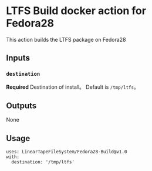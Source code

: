 # LTFS Build docker action for Fedora28

This action builds the LTFS package on Fedora28

## Inputs

### `destination`

**Required** Destination of install。 Default is `/tmp/ltfs`。

## Outputs

None

## Usage

```
uses: LinearTapeFileSystem/Fedora28-Build@v1.0
with:
  destination: '/tmp/ltfs'
```
